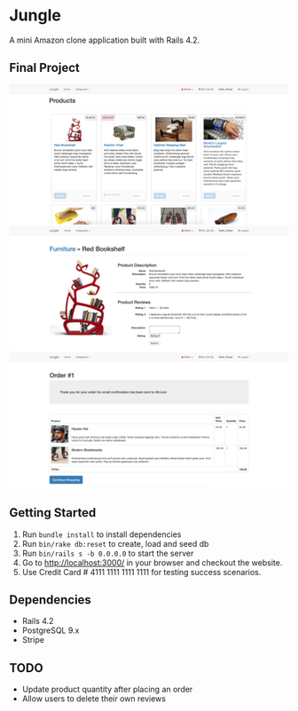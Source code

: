 # Jungle

A mini Amazon clone application built with Rails 4.2.

## Final Project
!["Screenshot of URLs page"](https://github.com/xiadongdev/jungle-rails/blob/master/docs/home.png?raw=true)
!["Screenshot of URLs page"](https://github.com/xiadongdev/jungle-rails/blob/master/docs/product%20detail.png?raw=true)
!["Screenshot of URLs page"](https://github.com/xiadongdev/jungle-rails/blob/master/docs/order%20detail.png?raw=true)

## Getting Started

1. Run `bundle install` to install dependencies
2. Run `bin/rake db:reset` to create, load and seed db
3. Run `bin/rails s -b 0.0.0.0` to start the server
4. Go to <http://localhost:3000/> in your browser and checkout the website.
5. Use Credit Card # 4111 1111 1111 1111 for testing success scenarios.

## Dependencies

* Rails 4.2
* PostgreSQL 9.x
* Stripe

## TODO

* Update product quantity after placing an order
* Allow users to delete their own reviews